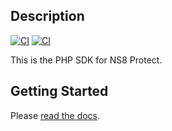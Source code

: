 ## Description

[![CI](https://concourse.ns8-infrastructure.com/api/v1/teams/main/pipelines/protect-sdk-php/jobs/test/badge)](https://concourse.ns8-infrastructure.com/teams/main/pipelines/protect-sdk-php/jobs/test)
[![CI](https://concourse.ns8-infrastructure.com/api/v1/teams/main/pipelines/protect-sdk-php/jobs/test/badge?title=tests)](https://concourse.ns8-infrastructure.com/teams/main/pipelines/protect-sdk-php/jobs/test)

<!--

TODO: Uncomment when php sdk is published to public packagist:

[![Latest Stable Version](https://poser.pugx.org/ns8/protect-sdk-php/version)](https://packagist.org/packages/ns8/protect-sdk-php)
[![Latest Stable Version](https://poser.pugx.org/ns8/protect-sdk-php/license)](https://packagist.org/packages/ns8/protect-sdk-php)
-->

This is the PHP SDK for NS8 Protect.

## Getting Started

Please [read the docs](https://github.com/ns8inc/protect-sdk-php/tree/master/public/en/platform/protect-sdk-php).
